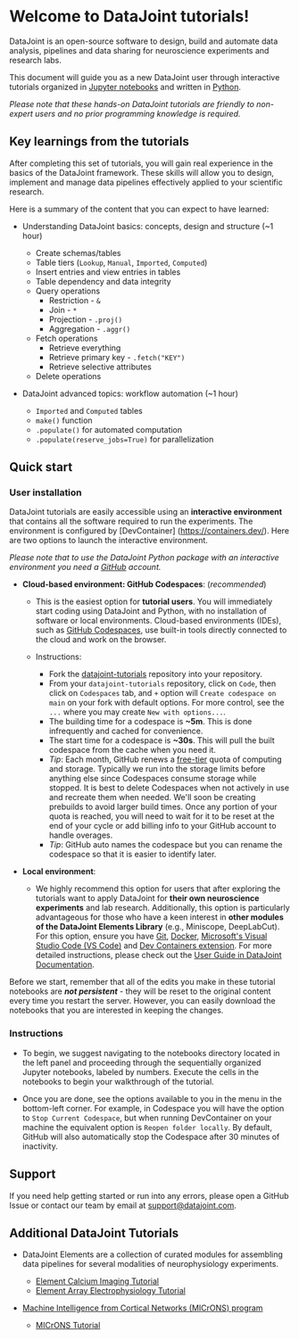 # Welcome to DataJoint tutorials!

DataJoint is an open-source software to design, build and automate data analysis, pipelines and data sharing for neuroscience experiments and research labs. 

This document will guide you as a new DataJoint user through interactive tutorials organized in [Jupyter notebooks](https://jupyter-notebook.readthedocs.io/en/stable/) and written in [Python](https://www.python.org/).

*Please note that these hands-on DataJoint tutorials are friendly to non-expert users and no prior programming knowledge is required.* 

## Key learnings from the tutorials

After completing this set of tutorials, you will gain real experience in the basics of the DataJoint framework. These skills will allow you to design, implement and manage data pipelines effectively applied to your scientific research.

Here is a summary of the content that you can expect to have learned:

- Understanding DataJoint basics: concepts, design and structure (~1 hour)
    - Create schemas/tables
    - Table tiers (`Lookup`, `Manual`, `Imported`, `Computed`)
    - Insert entries and view entries in tables
    - Table dependency and data integrity
    - Query operations
        - Restriction - `&`
        - Join - `*`
        - Projection - `.proj()`
        - Aggregation - `.aggr()`
    - Fetch operations
        - Retrieve everything
        - Retrieve primary key - `.fetch("KEY")`
        - Retrieve selective attributes
    - Delete operations

- DataJoint advanced topics: workflow automation (~1 hour)
    - `Imported` and `Computed` tables
    - `make()` function 
    - `.populate()` for automated computation
    - `.populate(reserve_jobs=True)` for parallelization
    

## Quick start

### User installation 
DataJoint tutorials are easily accessible using an **interactive environment** that contains all the software required to run the experiments. The environment is configured by [DevContainer] (https://containers.dev/). Here are two options to launch the interactive environment. 

*Please note that to use the DataJoint Python package with an interactive environment you need a [GitHub](https://github.com/) account.*

- **Cloud-based environment: GitHub Codespaces**: (*recommended*) 
   - This is the easiest option for **tutorial users**. You will immediately start coding using DataJoint and Python, with no installation of software or local environments. Cloud-based environments (IDEs), such as [GitHub Codespaces](https://github.com/features/codespaces), use built-in tools directly connected to the cloud and work on the browser.
   
   - Instructions:
      - Fork the [datajoint-tutorials](https://github.com/datajoint/datajoint-tutorials) repository into your repository.
      - From your `datajoint-tutorials` repository, click on `Code`, then click on `Codespaces` tab, and `+` option will `Create codespace on main` on your fork with default options. For more control, see the `...` where you may create `New with options...`.
      - The building time for a codespace is **~5m**. This is done infrequently and cached for convenience.
      - The start time for a codespace is **~30s**. This will pull the built codespace from the cache when you need it.
      - *Tip*: Each month, GitHub renews a [free-tier](https://docs.github.com/en/billing/managing-billing-for-github-codespaces/about-billing-for-github-codespaces#monthly-included-storage-and-core-hours-for-personal-accounts) quota of computing and storage. Typically we run into the storage limits before anything else since Codespaces consume storage while stopped. It is best to delete Codespaces when not actively in use and recreate them when needed. We'll soon be creating prebuilds to avoid larger build times. Once any portion of your quota is reached, you will need to wait for it to be reset at the end of your cycle or add billing info to your GitHub account to handle overages.
      - *Tip*: GitHub auto names the codespace but you can rename the codespace so that it is easier to identify later.

- **Local environment**:
   - We highly recommend this option for users that after exploring the tutorials want to apply DataJoint for **their own neuroscience experiments** and lab research. Additionally, this option is particularly advantageous for those who have a keen interest in **other modules of the DataJoint Elements Library** (e.g., Miniscope, DeepLabCut). For this option, ensure you have [Git](https://git-scm.com/book/en/v2/Getting-Started-Installing-Git), [Docker](https://docs.docker.com/get-docker/), [Microsoft's Visual Studio Code (VS Code)](https://code.visualstudio.com/) and [Dev Containers extension](https://marketplace.visualstudio.com/items?itemName=ms-vscode-remote.remote-containers). For more detailed instructions, please check out the [User Guide in DataJoint Documentation](https://datajoint.com/docs/elements/user-guide/).

Before we start, remember that all of the edits you make in these tutorial notebooks are ***not persistent*** - they will be reset to the original content every time you restart the server. However, you can easily download the notebooks that you are interested in keeping the changes.

### Instructions
- To begin, we suggest navigating to the notebooks directory located in the left panel and proceeding through the sequentially organized Jupyter notebooks, labeled by numbers. Execute the cells in the notebooks to begin your walkthrough of the tutorial.

- Once you are done, see the options available to you in the menu in the bottom-left corner. For example, in Codespace you will have the option to `Stop Current Codespace`, but when running DevContainer on your machine the equivalent option is `Reopen folder locally`. By default, GitHub will also automatically stop the Codespace after 30 minutes of inactivity.

## Support
If you need help getting started or run into any errors, please open a GitHub Issue or contact our team by email at support@datajoint.com.

## Additional DataJoint Tutorials

- DataJoint Elements are a collection of curated modules for assembling data pipelines for several modalities of neurophysiology experiments.
  - [Element Calcium Imaging Tutorial](https://github.com/datajoint/element-calcium-imaging#interactive-tutorial)
  - [Element Array Electrophysiology Tutorial](https://github.com/datajoint/workflow-array-ephys#interactive-tutorial)

- [Machine Intelligence from Cortical Networks (MICrONS) program](https://www.microns-explorer.org/)
  - [MICrONS Tutorial](https://github.com/datajoint/microns_phase3_nda#interactive-environment)